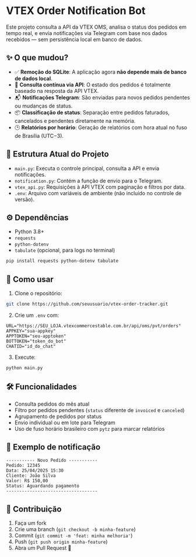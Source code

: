 # VTEX Order Notification Bot

Este projeto consulta a API da VTEX OMS, analisa o status dos pedidos em tempo real, e envia notificações via Telegram com base nos dados recebidos — sem persistência local em banco de dados.

## ✨ O que mudou?

- ✅ **Remoção do SQLite**: A aplicação agora **não depende mais de banco de dados local**.
- 🔄 **Consulta contínua via API**: O estado dos pedidos é totalmente baseado na resposta da API VTEX.
- 📬 **Notificações Telegram**: São enviadas para novos pedidos pendentes ou mudanças de status.
- 📦 **Classificação de status**: Separação entre pedidos faturados, cancelados e pendentes diretamente na memória.
- 🕒 **Relatórios por horário**: Geração de relatórios com hora atual no fuso de Brasília (UTC−3).

## 📁 Estrutura Atual do Projeto

- `main.py`: Executa o controle principal, consulta a API e envia notificações.
- `notification.py`: Contém a função de envio para o Telegram.
- `vtex_api.py`: Requisições à API VTEX com paginação e filtros por data.
- `.env`: Arquivo com variáveis de ambiente (não incluído no controle de versão).

## ⚙️ Dependências

- Python 3.8+
- `requests`
- `python-dotenv`
- `tabulate` (opcional, para logs no terminal)

```bash
pip install requests python-dotenv tabulate
```

## 🔧 Como usar

1. Clone o repositório:
```bash
git clone https://github.com/seuusuario/vtex-order-tracker.git
```

2. Crie um `.env` com:

```env
URL="https://SEU_LOJA.vtexcommercestable.com.br/api/oms/pvt/orders"
APPKEY="sua-appkey"
APPTOKEN="seu-apptoken"
BOTTOKEN="token_do_bot"
CHATID="id_do_chat"
```

3. Execute:
```bash
python main.py
```

## 🛠️ Funcionalidades

- Consulta pedidos do mês atual
- Filtro por pedidos pendentes (`status` diferente de `invoiced` e `canceled`)
- Agrupamento de pedidos por status
- Envio individual ou em lote para Telegram
- Uso de fuso horário brasileiro com `pytz` para marcar relatórios

## 🔔 Exemplo de notificação

```
----------- Novo Pedido -----------
Pedido: 12345
Data: 25/04/2025 15:30
Cliente: João Silva
Valor: R$ 150,00
Status: Aguardando pagamento
-----------------------------------
```

## 🤝 Contribuição

1. Faça um fork
2. Crie uma branch (`git checkout -b minha-feature`)
3. Commit (`git commit -m 'feat: minha melhoria'`)
4. Push (`git push origin minha-feature`)
5. Abra um Pull Request 🚀
